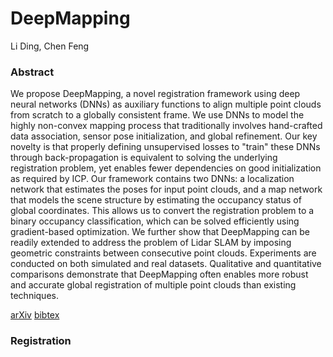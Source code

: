 # DeepMapping

Li Ding, Chen Feng

### Abstract
We propose DeepMapping, a novel registration framework using deep neural networks (DNNs) as auxiliary functions to align multiple point clouds from scratch to a globally consistent frame. We use DNNs to model the highly non-convex mapping process that traditionally involves hand-crafted data association, sensor pose initialization, and global refinement. Our key novelty is that properly defining unsupervised losses to "train" these DNNs through back-propagation is equivalent to solving the underlying registration problem, yet enables fewer dependencies on good initialization as required by ICP. Our framework contains two DNNs: a localization network that estimates the poses for input point clouds, and a map network that models the scene structure by estimating the occupancy status of global coordinates. This allows us to convert the registration problem to a binary occupancy classification, which can be solved efficiently using gradient-based optimization. We further show that DeepMapping can be readily extended to address the problem of Lidar SLAM by imposing geometric constraints between consecutive point clouds. Experiments are conducted on both simulated and real datasets. Qualitative and quantitative comparisons demonstrate that DeepMapping often enables more robust and accurate global registration of multiple point clouds than existing techniques.

[arXiv](https://arxiv.org/abs/1811.11397)         [bibtex](./resources/bibtex.txt)

### Registration
